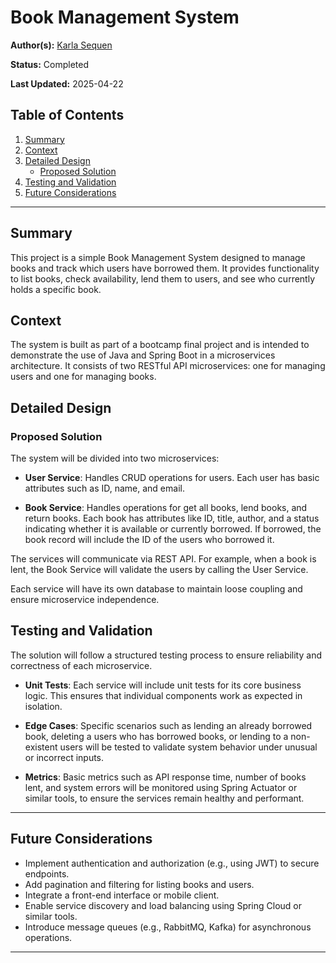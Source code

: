 # Book Management System

**Author(s):** [Karla Sequen](mailto:hi@karlasequen.com)

**Status:** Completed

**Last Updated:** 2025-04-22

## Table of Contents

1. [Summary](#summary)
2. [Context](#context)
3. [Detailed Design](#detailed-design)
   - [Proposed Solution](#proposed-solution)
4. [Testing and Validation](#testing-and-validation)
5. [Future Considerations](#future-considerations)

---

## Summary

This project is a simple Book Management System designed to manage books and track which users have borrowed them. It provides functionality to list books, check availability, lend them to users, and see who currently holds a specific book.

## Context

The system is built as part of a bootcamp final project and is intended to demonstrate the use of Java and Spring Boot in a microservices architecture. It consists of two RESTful API microservices: one for managing users and one for managing books.

## Detailed Design


### Proposed Solution

The system will be divided into two microservices:

- **User Service**: Handles CRUD operations for users. Each user has basic attributes such as ID, name, and email.

- **Book Service**: Handles operations for get all books, lend books, and return books. Each book has attributes like ID, title, author, and a status indicating whether it is available or currently borrowed. If borrowed, the book record will include the ID of the users who borrowed it.

The services will communicate via REST API. For example, when a book is lent, the Book Service will validate the users by calling the User Service.

Each service will have its own database to maintain loose coupling and ensure microservice independence.

## Testing and Validation

The solution will follow a structured testing process to ensure reliability and correctness of each microservice.

- **Unit Tests**: Each service will include unit tests for its core business logic. This ensures that individual components work as expected in isolation.

- **Edge Cases**: Specific scenarios such as lending an already borrowed book, deleting a users who has borrowed books, or lending to a non-existent users will be tested to validate system behavior under unusual or incorrect inputs.

- **Metrics**: Basic metrics such as API response time, number of books lent, and system errors will be monitored using Spring Actuator or similar tools, to ensure the services remain healthy and performant.

---

## Future Considerations

- Implement authentication and authorization (e.g., using JWT) to secure endpoints.
- Add pagination and filtering for listing books and users.
- Integrate a front-end interface or mobile client.
- Enable service discovery and load balancing using Spring Cloud or similar tools.
- Introduce message queues (e.g., RabbitMQ, Kafka) for asynchronous operations.

---
